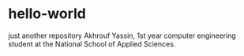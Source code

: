 # hello-world
just another repository
Akhrouf Yassin, 1st year computer engineering student at the National School of Applied Sciences.
